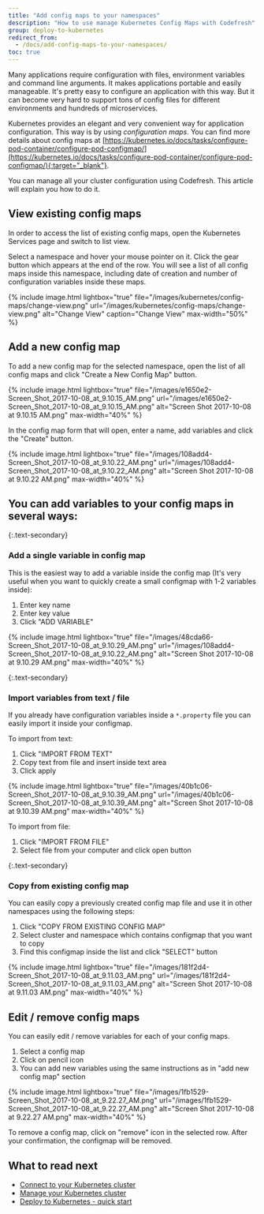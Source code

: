 ```yaml
---
title: "Add config maps to your namespaces"
description: "How to use manage Kubernetes Config Maps with Codefresh"
group: deploy-to-kubernetes
redirect_from:
  - /docs/add-config-maps-to-your-namespaces/
toc: true
---
```

Many applications require configuration with files, environment variables and command line arguments. It makes applications portable and easily manageable. It's pretty easy to configure an application with this way. But it can become very hard to support tons of config files for different environments and hundreds of microservices. 

Kubernetes provides an elegant and very convenient way for application configuration. This way is by using *configuration maps*. You can find more details about config maps at [https://kubernetes.io/docs/tasks/configure-pod-container/configure-pod-configmap/](https://kubernetes.io/docs/tasks/configure-pod-container/configure-pod-configmap/){:target="_blank"}. 

You can manage all your cluster configuration using Codefresh. This article will explain you how to do it.

## View existing config maps
In order to access the list of existing config maps, open the Kubernetes Services page and switch to list view.

Select a namespace and hover your mouse pointer on it. Click the gear button which appears at the end of the row. You will see a list of all config maps inside this namespace, including date of creation and number of configuration variables inside these maps.

{% include 
image.html 
lightbox="true" 
file="/images/kubernetes/config-maps/change-view.png" 
url="/images/kubernetes/config-maps/change-view.png" 
alt="Change View" 
caption="Change View" 
max-width="50%" 
%}

## Add a new config map
To add a new config map for the selected namespace, open the list of all config maps and click "Create a New Config Map" button.

{% include image.html
lightbox="true"
file="/images/e1650e2-Screen_Shot_2017-10-08_at_9.10.15_AM.png"
url="/images/e1650e2-Screen_Shot_2017-10-08_at_9.10.15_AM.png"
alt="Screen Shot 2017-10-08 at 9.10.15 AM.png"
max-width="40%"
%}

In the config map form that will open, enter a name, add variables and click the "Create" button.

{% include image.html
lightbox="true"
file="/images/108add4-Screen_Shot_2017-10-08_at_9.10.22_AM.png"
url="/images/108add4-Screen_Shot_2017-10-08_at_9.10.22_AM.png"
alt="Screen Shot 2017-10-08 at 9.10.22 AM.png"
max-width="40%"
%}

## You can add variables to your config maps in several ways:

{:.text-secondary}
### Add a single variable in config map

This is the easiest way to add a variable inside the config map (It's very useful when you want to quickly create a small configmap with 1-2 variables inside):
1. Enter key name
1. Enter key value
1. Click "ADD VARIABLE"

{% include image.html
lightbox="true"
file="/images/48cda66-Screen_Shot_2017-10-08_at_9.10.29_AM.png"
url="/images/108add4-Screen_Shot_2017-10-08_at_9.10.22_AM.png"
alt="Screen Shot 2017-10-08 at 9.10.29 AM.png"
max-width="40%"
%}

{:.text-secondary}
### Import variables from text / file
If you already have configuration variables inside a `*.property` file you can easily import it inside your configmap.

To import from text:
1. Click "IMPORT FROM TEXT"
1. Copy text from file and insert inside text area 
1. Click apply

{% include image.html
lightbox="true"
file="/images/40b1c06-Screen_Shot_2017-10-08_at_9.10.39_AM.png"
url="/images/40b1c06-Screen_Shot_2017-10-08_at_9.10.39_AM.png"
alt="Screen Shot 2017-10-08 at 9.10.39 AM.png"
max-width="40%"
%}

To import from file:
1. Click "IMPORT FROM FILE"
1. Select file from your computer and click open button

{:.text-secondary}
### Copy from existing config map

You can easily copy a previously created config map file and use it in other namespaces using the following steps:

1. Click "COPY FROM EXISTING CONFIG MAP"
1. Select cluster and namespace which contains configmap that you want to copy
1. Find this configmap inside the list and click "SELECT" button

{% include image.html
lightbox="true"
file="/images/181f2d4-Screen_Shot_2017-10-08_at_9.11.03_AM.png"
url="/images/181f2d4-Screen_Shot_2017-10-08_at_9.11.03_AM.png"
alt="Screen Shot 2017-10-08 at 9.11.03 AM.png"
max-width="40%"
%}

## Edit / remove config maps
You can easily edit / remove variables for each of your config maps.

1. Select a config map 
1. Click on pencil icon 
1. You can add new variables using the same instructions as in "add new config map" section

{% include image.html
lightbox="true"
file="/images/1fb1529-Screen_Shot_2017-10-08_at_9.22.27_AM.png"
url="/images/1fb1529-Screen_Shot_2017-10-08_at_9.22.27_AM.png"
alt="Screen Shot 2017-10-08 at 9.22.27 AM.png"
max-width="40%"
%}

To remove a config map, click on "remove" icon in the selected row. After your confirmation, the configmap will be removed.

## What to read next

- [Connect to your Kubernetes cluster]({{site.baseurl}}/docs/deploy-to-kubernetes/add-kubernetes-cluster/)
- [Manage your Kubernetes cluster]({{site.baseurl}}/docs/deploy-to-kubernetes/manage-kubernetes/)
- [Deploy to Kubernetes - quick start]({{site.baseurl}}/docs/getting-started/deployment-to-kubernetes-quick-start-guide/)
